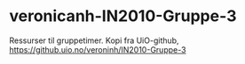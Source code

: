# veronicanh-IN2010-Gruppe-3
Ressurser til gruppetimer. Kopi fra UiO-github, https://github.uio.no/veroninh/IN2010-Gruppe-3
